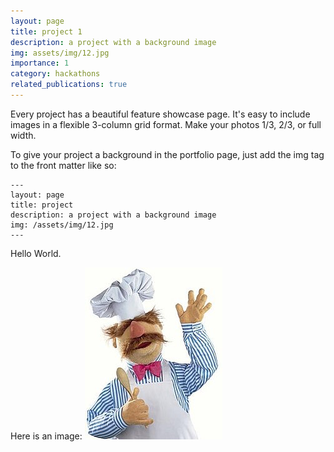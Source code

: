 ```yaml
---
layout: page
title: project 1
description: a project with a background image
img: assets/img/12.jpg
importance: 1
category: hackathons
related_publications: true
---
```


Every project has a beautiful feature showcase page.
It's easy to include images in a flexible 3-column grid format.
Make your photos 1/3, 2/3, or full width.

To give your project a background in the portfolio page, just add the img tag to the front matter like so:

    ---
    layout: page
    title: project
    description: a project with a background image
    img: /assets/img/12.jpg
    ---

Hello World.

Here is an image:
![SwedishChef](/assets/img/project_1/The_Swedish_Chef.jpg)
